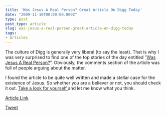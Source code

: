 ```yaml
---
title: 'Was Jesus A Real Person? Great Article On Digg Today'
date: "2009-11-10T00:00:00.000Z"
type: post 
post_type: article
slug: was-jesus-a-real-person-great-article-on-digg-today
tags: 
- Articles
---
```

The culture of Digg is generally very liberal (to say the least). That is why I was very surprised to find one of the top stories of the day entitled &#8221;[Was Jesus A Real Person?][1]&#8221;. Obviously, the comments section of the article was full of people arguing about the matter.

I found the article to be quite well written and made a stellar case for the existence of Jesus. So whether you are a believer or not, you should check it out. [Take a look for yourself ][2]and let me know what you think.

[Article Link][2]

<div style="">
  <a href="http://twitter.com/share" class="twitter-share-button" data-count="horizontal" data-text="Was Jesus A Real Person? Great Article On Digg Today" data-url="http://brandontreb.com/was-jesus-a-real-person-great-article-on-digg-today"  data-via="brandontreb" data-related="brandontreb:">Tweet</a>
</div>

 [1]: http://digg.com/people/Was_Jesus_a_real_person
 [2]: http://www.y-jesus.com/bornid_1.php?gclid=CMfD2puS_Z0CFRUwpAodl1mgrw
